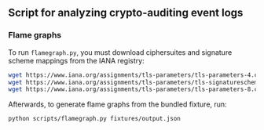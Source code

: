## Script for analyzing crypto-auditing event logs

### Flame graphs

To run `flamegraph.py`, you must download ciphersuites and signature
scheme mappings from the IANA registry:

```sh
wget https://www.iana.org/assignments/tls-parameters/tls-parameters-4.csv
wget https://www.iana.org/assignments/tls-parameters/tls-signaturescheme.csv
wget https://www.iana.org/assignments/tls-parameters/tls-parameters-8.csv
```

Afterwards, to generate flame graphs from the bundled fixture, run:

```sh
python scripts/flamegraph.py fixtures/output.json
```
